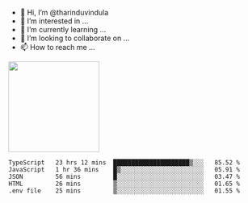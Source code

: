 - 👋 Hi, I’m @tharinduvindula
- 👀 I’m interested in ...
- 🌱 I’m currently learning ...
- 💞️ I’m looking to collaborate on ...
- 📫 How to reach me ...

<!---
tharinduvindula/tharinduvindula is a ✨ special ✨ repository because its `README.md` (this file) appears on your GitHub profile.
You can click the Preview link to take a look at your changes.
--->

<img height="180em" src="https://github-readme-stats.vercel.app/api?username=tharinduvindula&show_icons=true&hide_border=false&&count_private=true&include_all_commits=true" />


<!--START_SECTION:waka-->
```text
TypeScript   23 hrs 12 mins  █████████████████████▒░░░   85.52 % 
JavaScript   1 hr 36 mins    █▒░░░░░░░░░░░░░░░░░░░░░░░   05.91 % 
JSON         56 mins         █░░░░░░░░░░░░░░░░░░░░░░░░   03.47 % 
HTML         26 mins         ▒░░░░░░░░░░░░░░░░░░░░░░░░   01.65 % 
.env file    25 mins         ▒░░░░░░░░░░░░░░░░░░░░░░░░   01.55 % 
```
<!--END_SECTION:waka-->
